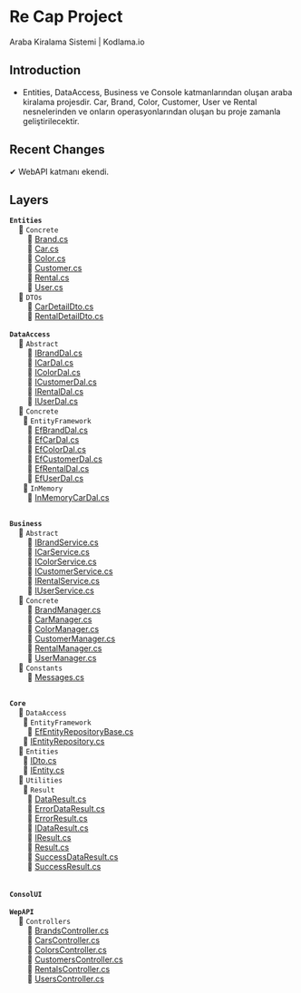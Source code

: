 # Re Cap Project
Araba Kiralama Sistemi | Kodlama.io
##  Introduction
  - Entities, DataAccess, Business ve Console katmanlarından oluşan araba kiralama projesdir.
  Car, Brand, Color, Customer, User ve Rental nesnelerinden ve onların operasyonlarından oluşan bu proje zamanla geliştirilecektir.
  
 ## Recent Changes
  ✔ WebAPI katmanı ekendi.
## Layers

**``Entities``**<br>
&nbsp;&nbsp;&nbsp;&nbsp;📂 ``Concrete`` <br>
&nbsp;&nbsp;&nbsp;&nbsp;&nbsp;&nbsp;&nbsp;&nbsp;📃 [Brand.cs](https://github.com/UmranGuzn/ReCapProject/blob/master/Entities/Concrete/Brand.cs) <br>
&nbsp;&nbsp;&nbsp;&nbsp;&nbsp;&nbsp;&nbsp;&nbsp;📃 [Car.cs](https://github.com/UmranGuzn/ReCapProject/blob/master/Entities/Concrete/Car.cs) <br>
&nbsp;&nbsp;&nbsp;&nbsp;&nbsp;&nbsp;&nbsp;&nbsp;📃 [Color.cs](https://github.com/UmranGuzn/ReCapProject/blob/master/Entities/Concrete/Color.cs) <br>
&nbsp;&nbsp;&nbsp;&nbsp;&nbsp;&nbsp;&nbsp;&nbsp;📃 [Customer.cs](https://github.com/UmranGuzn/ReCapProject/blob/master/Entities/Concrete/Customer.cs) <br>
&nbsp;&nbsp;&nbsp;&nbsp;&nbsp;&nbsp;&nbsp;&nbsp;📃 [Rental.cs](https://github.com/UmranGuzn/ReCapProject/blob/master/Entities/Concrete/Rental.cs) <br>
&nbsp;&nbsp;&nbsp;&nbsp;&nbsp;&nbsp;&nbsp;&nbsp;📃 [User.cs](https://github.com/UmranGuzn/ReCapProject/blob/master/Entities/Concrete/User.cs) <br>
&nbsp;&nbsp;&nbsp;&nbsp;📂 ``DTOs`` <br>
&nbsp;&nbsp;&nbsp;&nbsp;&nbsp;&nbsp;&nbsp;&nbsp;📃 [CarDetailDto.cs](https://github.com/UmranGuzn/ReCapProject/blob/master/Entities/DTOs/CarDetailDto.cs) <br>
&nbsp;&nbsp;&nbsp;&nbsp;&nbsp;&nbsp;&nbsp;&nbsp;📃 [RentalDetailDto.cs](https://github.com/UmranGuzn/ReCapProject/blob/master/Entities/DTOs/RentalDetailDto.cs) <br><br>
**``DataAccess``**<br>
&nbsp;&nbsp;&nbsp;&nbsp;📂 ``Abstract`` <br>
&nbsp;&nbsp;&nbsp;&nbsp;&nbsp;&nbsp;&nbsp;&nbsp;📃 [IBrandDal.cs](https://github.com/UmranGuzn/ReCapProject/blob/master/DataAccess/Abstract/IBrandDal.cs) <br>
&nbsp;&nbsp;&nbsp;&nbsp;&nbsp;&nbsp;&nbsp;&nbsp;📃 [ICarDal.cs](https://github.com/UmranGuzn/ReCapProject/blob/master/DataAccess/Abstract/ICarDal.cs) <br>
&nbsp;&nbsp;&nbsp;&nbsp;&nbsp;&nbsp;&nbsp;&nbsp;📃 [IColorDal.cs](https://github.com/UmranGuzn/ReCapProject/blob/master/DataAccess/Abstract/IColorDal.cs) <br>
&nbsp;&nbsp;&nbsp;&nbsp;&nbsp;&nbsp;&nbsp;&nbsp;📃 [ICustomerDal.cs](https://github.com/UmranGuzn/ReCapProject/blob/master/DataAccess/Abstract/ICustomerDal.cs) <br> &nbsp;&nbsp;&nbsp;&nbsp;&nbsp;&nbsp;&nbsp;&nbsp;📃 [IRentalDal.cs](https://github.com/UmranGuzn/ReCapProject/blob/master/DataAccess/Abstract/IRentalDal.cs) <br>
&nbsp;&nbsp;&nbsp;&nbsp;&nbsp;&nbsp;&nbsp;&nbsp;📃 [IUserDal.cs](https://github.com/UmranGuzn/ReCapProject/blob/master/DataAccess/Abstract/IUserDal.cs) <br>
&nbsp;&nbsp;&nbsp;&nbsp;📂 ``Concrete`` <br>
&nbsp;&nbsp;&nbsp;&nbsp;&nbsp;&nbsp;📂 ``EntityFramework`` <br>
&nbsp;&nbsp;&nbsp;&nbsp;&nbsp;&nbsp;&nbsp;&nbsp;📃 [EfBrandDal.cs](https://github.com/UmranGuzn/ReCapProject/blob/master/DataAccess/Concrete/EntityFramework/EfBrandDal.cs) <br>
&nbsp;&nbsp;&nbsp;&nbsp;&nbsp;&nbsp;&nbsp;&nbsp;📃 [EfCarDal.cs](https://github.com/UmranGuzn/ReCapProject/blob/master/DataAccess/Concrete/EntityFramework/EfCarDal.cs) <br>
&nbsp;&nbsp;&nbsp;&nbsp;&nbsp;&nbsp;&nbsp;&nbsp;📃 [EfColorDal.cs](https://github.com/UmranGuzn/ReCapProject/blob/master/DataAccess/Concrete/EntityFramework/EfColorDal.cs) <br>
&nbsp;&nbsp;&nbsp;&nbsp;&nbsp;&nbsp;&nbsp;&nbsp;📃 [EfCustomerDal.cs](https://github.com/UmranGuzn/ReCapProject/blob/master/DataAccess/Concrete/EntityFramework/EfCustomerDal.cs) <br>
&nbsp;&nbsp;&nbsp;&nbsp;&nbsp;&nbsp;&nbsp;&nbsp;📃 [EfRentalDal.cs](https://github.com/UmranGuzn/ReCapProject/blob/master/DataAccess/Concrete/EntityFramework/EfRentalDal.cs) <br>
&nbsp;&nbsp;&nbsp;&nbsp;&nbsp;&nbsp;&nbsp;&nbsp;📃 [EfUserDal.cs](https://github.com/UmranGuzn/ReCapProject/blob/master/DataAccess/Concrete/EntityFramework/EfUserDal.cs) <br>
&nbsp;&nbsp;&nbsp;&nbsp;&nbsp;&nbsp;📂 ``InMemory`` <br> 
&nbsp;&nbsp;&nbsp;&nbsp;&nbsp;&nbsp;&nbsp;&nbsp;📃 [InMemoryCarDal.cs](https://github.com/UmranGuzn/ReCapProject/blob/master/DataAccess/Concrete/InMemory/InMemoryCarDal.cs) <br><br>

**``Business``**<br>
&nbsp;&nbsp;&nbsp;&nbsp;📂 ``Abstract`` <br>
&nbsp;&nbsp;&nbsp;&nbsp;&nbsp;&nbsp;&nbsp;&nbsp;📃 [IBrandService.cs](https://github.com/UmranGuzn/ReCapProject/blob/master/Business/Abstract/IBrandService.cs) <br>
&nbsp;&nbsp;&nbsp;&nbsp;&nbsp;&nbsp;&nbsp;&nbsp;📃 [ICarService.cs](https://github.com/UmranGuzn/ReCapProject/blob/master/Business/Abstract/ICarService.cs) <br>
&nbsp;&nbsp;&nbsp;&nbsp;&nbsp;&nbsp;&nbsp;&nbsp;📃 [IColorService.cs](https://github.com/UmranGuzn/ReCapProject/blob/master/Business/Abstract/IColorService.cs) <br>
&nbsp;&nbsp;&nbsp;&nbsp;&nbsp;&nbsp;&nbsp;&nbsp;📃 [ICustomerService.cs](https://github.com/UmranGuzn/ReCapProject/blob/master/Business/Abstract/IBrandService.cs) <br>
&nbsp;&nbsp;&nbsp;&nbsp;&nbsp;&nbsp;&nbsp;&nbsp;📃 [IRentalService.cs](https://github.com/UmranGuzn/ReCapProject/blob/master/Business/Abstract/IBrandService.cs) <br>
&nbsp;&nbsp;&nbsp;&nbsp;&nbsp;&nbsp;&nbsp;&nbsp;📃 [IUserService.cs](https://github.com/UmranGuzn/ReCapProject/blob/master/Business/Abstract/IBrandService.cs) <br>
&nbsp;&nbsp;&nbsp;&nbsp;📂 ``Concrete`` <br>
&nbsp;&nbsp;&nbsp;&nbsp;&nbsp;&nbsp;&nbsp;&nbsp;📃 [BrandManager.cs](https://github.com/UmranGuzn/ReCapProject/blob/master/Business/Concrete/BrandManager.cs) <br>
&nbsp;&nbsp;&nbsp;&nbsp;&nbsp;&nbsp;&nbsp;&nbsp;📃 [CarManager.cs](https://github.com/UmranGuzn/ReCapProject/blob/master/Business/Concrete/CarManager.cs) <br>
&nbsp;&nbsp;&nbsp;&nbsp;&nbsp;&nbsp;&nbsp;&nbsp;📃 [ColorManager.cs](https://github.com/UmranGuzn/ReCapProject/blob/master/Business/Concrete/ColorManager.cs) <br>
&nbsp;&nbsp;&nbsp;&nbsp;&nbsp;&nbsp;&nbsp;&nbsp;📃 [CustomerManager.cs](https://github.com/UmranGuzn/ReCapProject/blob/master/Business/Concrete/CustomerManager.cs) <br>
&nbsp;&nbsp;&nbsp;&nbsp;&nbsp;&nbsp;&nbsp;&nbsp;📃 [RentalManager.cs](https://github.com/UmranGuzn/ReCapProject/blob/master/Business/Concrete/RentalManager.cs) <br>
&nbsp;&nbsp;&nbsp;&nbsp;&nbsp;&nbsp;&nbsp;&nbsp;📃 [UserManager.cs](https://github.com/UmranGuzn/ReCapProject/blob/master/Business/Concrete/UserManager.cs) <br>
&nbsp;&nbsp;&nbsp;&nbsp;📂 ``Constants`` <br>
&nbsp;&nbsp;&nbsp;&nbsp;&nbsp;&nbsp;&nbsp;&nbsp;📃 [Messages.cs](https://github.com/UmranGuzn/ReCapProject/blob/master/Business/Constants/Messages.cs) <br>
<br>

**``Core``**<br>
&nbsp;&nbsp;&nbsp;&nbsp;📂 ``DataAccess`` <br>
&nbsp;&nbsp;&nbsp;&nbsp;&nbsp;&nbsp;📂 ``EntityFramework`` <br>
&nbsp;&nbsp;&nbsp;&nbsp;&nbsp;&nbsp;&nbsp;&nbsp;📃 [EfEntityRepositoryBase.cs](https://github.com/UmranGuzn/ReCapProject/blob/master/Core/DataAccess/EntityFramework/EfEntityRepositoryBase.cs) <br>
&nbsp;&nbsp;&nbsp;&nbsp;&nbsp;&nbsp;📃 [IEntityRepository.cs](https://github.com/UmranGuzn/ReCapProject/blob/master/Core/DataAccess/IEntityRepository.cs) <br>
&nbsp;&nbsp;&nbsp;&nbsp;📂 ``Entities`` <br>
&nbsp;&nbsp;&nbsp;&nbsp;&nbsp;&nbsp;📃 [IDto.cs](https://github.com/UmranGuzn/ReCapProject/blob/master/Core/Entities/IDto.cs) <br>
&nbsp;&nbsp;&nbsp;&nbsp;&nbsp;&nbsp;📃 [IEntity.cs](https://github.com/UmranGuzn/ReCapProject/blob/master/Core/Entities/IEntity.cs) <br>
&nbsp;&nbsp;&nbsp;&nbsp;📂 ``Utilities`` <br>
&nbsp;&nbsp;&nbsp;&nbsp;&nbsp;&nbsp;📂 ``Result`` <br>
&nbsp;&nbsp;&nbsp;&nbsp;&nbsp;&nbsp;&nbsp;&nbsp;📃 [DataResult.cs](https://github.com/UmranGuzn/ReCapProject/blob/master/Core/Utilities/Results/DataResult.cs) <br>
&nbsp;&nbsp;&nbsp;&nbsp;&nbsp;&nbsp;&nbsp;&nbsp;📃 [ErrorDataResult.cs](https://github.com/UmranGuzn/ReCapProject/blob/master/Core/Utilities/Results/ErrorDataResult.cs) <br>
&nbsp;&nbsp;&nbsp;&nbsp;&nbsp;&nbsp;&nbsp;&nbsp;📃 [ErrorResult.cs](https://github.com/UmranGuzn/ReCapProject/blob/master/Core/Utilities/Results/ErrorResult.cs) <br>
&nbsp;&nbsp;&nbsp;&nbsp;&nbsp;&nbsp;&nbsp;&nbsp;📃 [IDataResult.cs](https://github.com/UmranGuzn/ReCapProject/blob/master/Core/Utilities/Results/IDataResult.cs) <br>
&nbsp;&nbsp;&nbsp;&nbsp;&nbsp;&nbsp;&nbsp;&nbsp;📃 [IResult.cs](https://github.com/UmranGuzn/ReCapProject/blob/master/Core/Utilities/Results/IResult.cs) <br>
&nbsp;&nbsp;&nbsp;&nbsp;&nbsp;&nbsp;&nbsp;&nbsp;📃 [Result.cs](https://github.com/UmranGuzn/ReCapProject/blob/master/Core/Utilities/Results/Result.cs) <br>
&nbsp;&nbsp;&nbsp;&nbsp;&nbsp;&nbsp;&nbsp;&nbsp;📃 [SuccessDataResult.cs](https://github.com/UmranGuzn/ReCapProject/blob/master/Core/Utilities/Results/SuccessDataResult.cs) <br>
&nbsp;&nbsp;&nbsp;&nbsp;&nbsp;&nbsp;&nbsp;&nbsp;📃 [SuccessResult.cs](https://github.com/UmranGuzn/ReCapProject/blob/master/Core/Utilities/Results/v.cs) <br>
<br><br>
**``ConsolUI``**<br>
<br>
**``WepAPI``**<br>
&nbsp;&nbsp;&nbsp;&nbsp;📂 ``Controllers`` <br>
&nbsp;&nbsp;&nbsp;&nbsp;&nbsp;&nbsp;&nbsp;&nbsp;📃 [BrandsController.cs](https://github.com/UmranGuzn/ReCapProject/blob/master/WebAPI/Controllers/BrandsController.cs) <br>
&nbsp;&nbsp;&nbsp;&nbsp;&nbsp;&nbsp;&nbsp;&nbsp;📃 [CarsController.cs](https://github.com/UmranGuzn/ReCapProject/blob/master/WebAPI/Controllers/CarsController.cs) <br>
&nbsp;&nbsp;&nbsp;&nbsp;&nbsp;&nbsp;&nbsp;&nbsp;📃 [ColorsController.cs](https://github.com/UmranGuzn/ReCapProject/blob/master/WebAPI/Controllers/ColorsController.cs) <br>
&nbsp;&nbsp;&nbsp;&nbsp;&nbsp;&nbsp;&nbsp;&nbsp;📃 [CustomersController.cs](https://github.com/UmranGuzn/ReCapProject/blob/master/WebAPI/Controllers/CustomersController.cs) <br>
&nbsp;&nbsp;&nbsp;&nbsp;&nbsp;&nbsp;&nbsp;&nbsp;📃 [RentalsController.cs](https://github.com/UmranGuzn/ReCapProject/blob/master/WebAPI/Controllers/RentalsController.cs) <br>
&nbsp;&nbsp;&nbsp;&nbsp;&nbsp;&nbsp;&nbsp;&nbsp;📃 [UsersController.cs](https://github.com/UmranGuzn/ReCapProject/blob/master/WebAPI/Controllers/UsersController.cs) <br>
